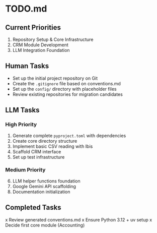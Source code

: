 # TODO.md

## Current Priorities
1. Repository Setup & Core Infrastructure
2. CRM Module Development
3. LLM Integration Foundation

## Human Tasks

- Set up the initial project repository on Git
- Create the `.gitignore` file based on conventions.md
- Set up the `config/` directory with placeholder files
- Review existing repositories for migration candidates

## LLM Tasks

### High Priority
1. Generate complete `pyproject.toml` with dependencies
2. Create core directory structure
3. Implement basic CSV reading with Ibis
4. Scaffold CRM interface
5. Set up test infrastructure

### Medium Priority
6. LLM helper functions foundation
7. Google Gemini API scaffolding
8. Documentation initialization

## Completed Tasks
x Review generated conventions.md
x Ensure Python 3.12 + uv setup
x Decide first core module (Accounting)
